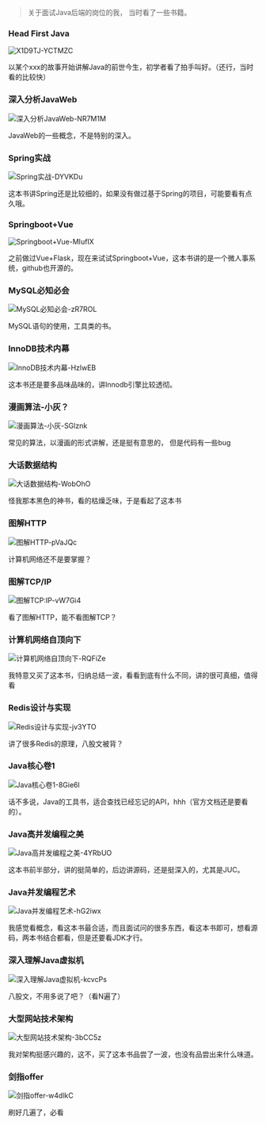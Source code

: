 > 关于面试Java后端的岗位的我， 当时看了一些书籍。

### Head First Java

![X1D9TJ-YCTMZC](https://gitee.com/dreamcater/blog-img/raw/master/uPic/X1D9TJ-YCTMZC.png)

以某个xxx的故事开始讲解Java的前世今生，初学者看了拍手叫好。（还行，当时看的比较快）


### 深入分析JavaWeb

![深入分析JavaWeb-NR7M1M](https://gitee.com/dreamcater/blog-img/raw/master/uPic/深入分析JavaWeb-NR7M1M.png)

JavaWeb的一些概念，不是特别的深入。

### Spring实战

![Spring实战-DYVKDu](https://gitee.com/dreamcater/blog-img/raw/master/uPic/Spring实战-DYVKDu.png)

这本书讲Spring还是比较细的，如果没有做过基于Spring的项目，可能要看有点久哦。

### Springboot+Vue

![Springboot+Vue-MIufIX](https://gitee.com/dreamcater/blog-img/raw/master/uPic/Springboot+Vue-MIufIX.png)

之前做过Vue+Flask，现在来试试Springboot+Vue，这本书讲的是一个微人事系统，github也开源的。


### MySQL必知必会

![MySQL必知必会-zR7ROL](https://gitee.com/dreamcater/blog-img/raw/master/uPic/MySQL必知必会-zR7ROL.png)

MySQL语句的使用，工具类的书。

### InnoDB技术内幕

![InnoDB技术内幕-HzlwEB](https://gitee.com/dreamcater/blog-img/raw/master/uPic/InnoDB技术内幕-HzlwEB.png)

这本书还是要多品味品味的，讲Innodb引擎比较透彻。

### 漫画算法-小灰？

![漫画算法-小灰-SGlznk](https://gitee.com/dreamcater/blog-img/raw/master/uPic/漫画算法-小灰-SGlznk.png)

常见的算法，以漫画的形式讲解，还是挺有意思的， 但是代码有一些bug

### 大话数据结构

![大话数据结构-WobOhO](https://gitee.com/dreamcater/blog-img/raw/master/uPic/大话数据结构-WobOhO.png)

怪我那本黑色的神书，看的枯燥乏味，于是看起了这本书

### 图解HTTP

![图解HTTP-pVaJQc](https://gitee.com/dreamcater/blog-img/raw/master/uPic/图解HTTP-pVaJQc.png)

计算机网络还不是要掌握？

### 图解TCP/IP

![图解TCP:IP-vW7Gi4](https://gitee.com/dreamcater/blog-img/raw/master/uPic/图解TCP:IP-vW7Gi4.png)

看了图解HTTP，能不看图解TCP？

### 计算机网络自顶向下

![计算机网络自顶向下-RQFiZe](https://gitee.com/dreamcater/blog-img/raw/master/uPic/计算机网络自顶向下-RQFiZe.png)

我特意又买了这本书，归纳总结一波，看看到底有什么不同，讲的很可真细，值得看

### Redis设计与实现

![Redis设计与实现-jv3YTO](https://gitee.com/dreamcater/blog-img/raw/master/uPic/Redis设计与实现-jv3YTO.png)

讲了很多Redis的原理，八股文被背？

### Java核心卷1

![Java核心卷1-8Gie6l](https://gitee.com/dreamcater/blog-img/raw/master/uPic/Java核心卷1-8Gie6l.png)

话不多说，Java的工具书，适合查找已经忘记的API，hhh（官方文档还是要看的）。

### Java高并发编程之美

![Java高并发编程之美-4YRbUO](https://gitee.com/dreamcater/blog-img/raw/master/uPic/Java高并发编程之美-4YRbUO.png)

这本书前半部分，讲的挺简单的，后边讲源码，还是挺深入的，尤其是JUC。

### Java并发编程艺术

![Java并发编程艺术-hG2iwx](https://gitee.com/dreamcater/blog-img/raw/master/uPic/Java并发编程艺术-hG2iwx.png)

我感觉看概念，看这本书最合适，而且面试问的很多东西，看这本书即可，想看源码，两本书结合都看，但是还要看JDK才行。

### 深入理解Java虚拟机

![深入理解Java虚拟机-kcvcPs](https://gitee.com/dreamcater/blog-img/raw/master/uPic/深入理解Java虚拟机-kcvcPs.png)

八股文，不用多说了吧？（看N遍了）

### 大型网站技术架构

![大型网站技术架构-3bCC5z](https://gitee.com/dreamcater/blog-img/raw/master/uPic/大型网站技术架构-3bCC5z.png)

我对架构挺感兴趣的，这不，买了这本书品尝了一波，也没有品尝出来什么味道。


### 剑指offer


![剑指offer-w4dlkC](https://gitee.com/dreamcater/blog-img/raw/master/uPic/剑指offer-w4dlkC.png)

刷好几遍了，必看


